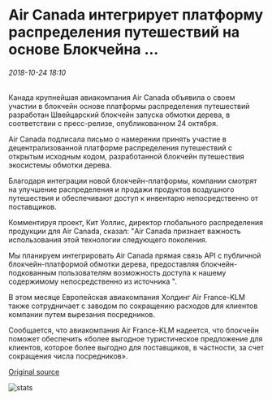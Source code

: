# Air Canada интегрирует платформу распределения путешествий на основе Блокчейна ...

###### 2018-10-24 18:10

Канада крупнейшая авиакомпания Air Canada объявила о своем участии в блокчейн основе платформы распределения путешествий разработан Швейцарский блокчейн запуска обмотки дерева, в соответствии с пресс-релизе, опубликованном 24 октября.

Air Canada подписала письмо о намерении принять участие в децентрализованной платформе распределения путешествий с открытым исходным кодом, разработанной блокчейн путешествия экосистемы обмотки дерева.

Благодаря интеграции новой блокчейн-платформы, компании смотрят на улучшение распределения и продажи продуктов воздушного путешествия и обеспечивают доступ к инвентарю непосредственно от поставщиков.

Комментируя проект, Кит Уоллис, директор глобального распределения продукции для Air Canada, сказал: "Air Canada признает важность использования этой технологии следующего поколения.

Мы планируем интегрировать Air Canada прямая связь API с публичной блокчейн-платформой обмотки дерева, предоставляя блокчейн-подкованным пользователям возможность доступа к нашему содержимому непосредственно из источника ".

В этом месяце Европейская авиакомпания Холдинг Air France-KLM также сотрудничает с заводом по сокращению расходов для клиентов компании путем вырезания посредников.

Сообщается, что авиакомпания Air France-KLM надеется, что блокчейн поможет обеспечить «более выгодное туристическое предложение для клиентов, которое более выгодно для поставщиков, в частности, за счет сокращения числа посредников».

[Original source](https://cointelegraph.com/news/air-canada-to-integrate-blockchain-based-travel-distribution-platform)

![stats](https://c.statcounter.com/11760860/0/a89fa40b/1/ "stats")